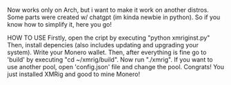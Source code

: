 Now works only on Arch, but i want to make it work on another distros. 
Some parts were created w/ chatgpt (im kinda newbie in python).
So if you know how to simplify it, here you go!

HOW TO USE
Firstly, open the cript by executing "python xmriginst.py"
Then, install depencies (also includes updating and upgrading your system).
Write your Monero wallet.
Then, after everything is fine go to 'build' by executing "cd ~/xmrig/build". Now run "./xmrig".
If you want to use another pool, open 'config.json' file and change the pool.
Congrats! You just installed XMRig and good to mine Monero!

